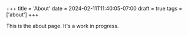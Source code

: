 +++
title = 'About'
date = 2024-02-11T11:40:05-07:00
draft = true
tags = ['about']
+++

This is the about page. It's a work in progress. 
